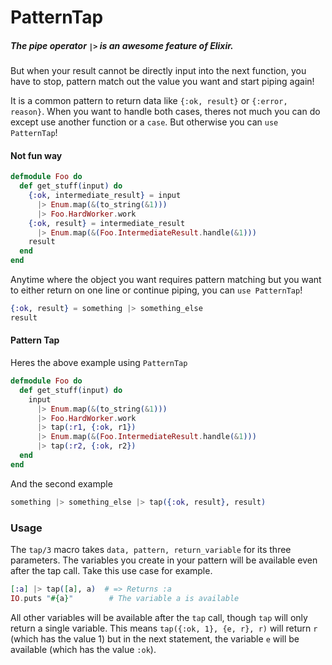 PatternTap
==========

##### The pipe operator `|>` is an awesome feature of Elixir.

But when your result cannot be directly input into the next function, you have to stop, pattern match out the value you want and start piping again!

It is a common pattern to return data like `{:ok, result}` or `{:error, reason}`. When you want to handle both cases, theres not much you can do except use another function or a `case`. But otherwise you can `use PatternTap`!

#### Not fun way

```elixir
defmodule Foo do
  def get_stuff(input) do
    {:ok, intermediate_result} = input
      |> Enum.map(&(to_string(&1)))
      |> Foo.HardWorker.work
    {:ok, result} = intermediate_result
      |> Enum.map(&(Foo.IntermediateResult.handle(&1)))
    result
  end
end
```

Anytime where the object you want requires pattern matching but you want to either return on one line or continue piping, you can `use PatternTap`!

```elixir
{:ok, result} = something |> something_else
result
```

#### Pattern Tap

Heres the above example using `PatternTap`

```elixir
defmodule Foo do
  def get_stuff(input) do
    input
      |> Enum.map(&(to_string(&1)))
      |> Foo.HardWorker.work
      |> tap(:r1, {:ok, r1})
      |> Enum.map(&(Foo.IntermediateResult.handle(&1)))
      |> tap(:r2, {:ok, r2})
  end
end
```

And the second example

```elixir
something |> something_else |> tap({:ok, result}, result)
```

### Usage

The `tap/3` macro takes `data, pattern, return_variable` for its three parameters. The variables you create in your pattern will be available even after the tap call. Take this use case for example.

```elixir
[:a] |> tap([a], a)  # => Returns :a
IO.puts "#{a}"        # The variable a is available
```

All other variables will be available after the `tap` call, though `tap` will only return a single variable. This means `tap({:ok, 1}, {e, r}, r)` will return `r` (which has the value 1) but in the next statement, the variable `e` will be available (which has the value `:ok`).
